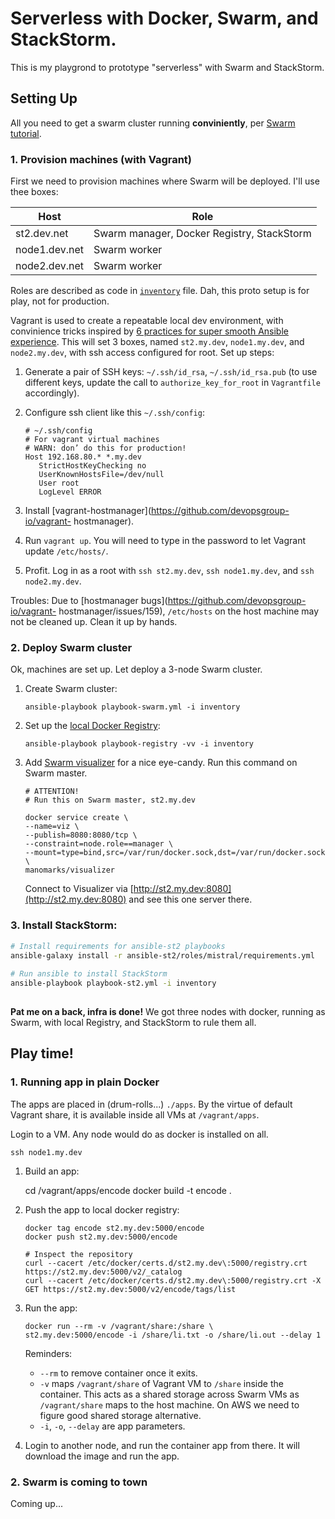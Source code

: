 # Serverless with Docker, Swarm, and StackStorm.

This is my playgrond to prototype "serverless" with Swarm and StackStorm.

## Setting Up

All you need to get a swarm cluster running **conviniently**, per [Swarm tutorial](https://docs.docker.com/engine/swarm/swarm-tutorial/).

### 1. Provision machines (with Vagrant)
First we need to provision machines where Swarm will be deployed. I'll use thee boxes:

| Host          | Role            |
|---------------|-----------------|
| st2.dev.net   | Swarm manager, Docker Registry, StackStorm     |
| node1.dev.net | Swarm worker    | 
| node2.dev.net | Swarm worker    |

Roles are described as code in [`inventory`]() file. Dah, this proto setup is for play, not for production.

Vagrant is used to create a repeatable local dev environment, with convinience tricks inspired by [6 practices for super smooth Ansible
experience](http://hakunin.com/six-ansible-practices). This will set 3 boxes,
named `st2.my.dev`, `node1.my.dev`, and `node2.my.dev`, with ssh access
configured for root. Set up steps:

1. Generate  a pair of SSH keys:  `~/.ssh/id_rsa`, `~/.ssh/id_rsa.pub` (to
use different keys, update the call to `authorize_key_for_root` in
`Vagrantfile` accordingly).

2. Configure ssh client like this `~/.ssh/config`:

    ```
    # ~/.ssh/config
    # For vagrant virtual machines
    # WARN: don’ do this for production!
    Host 192.168.80.* *.my.dev
       StrictHostKeyChecking no
       UserKnownHostsFile=/dev/null
       User root
       LogLevel ERROR
    ```

3. Install [vagrant-hostmanager](https://github.com/devopsgroup-io/vagrant-
hostmanager).

4. Run `vagrant up`. You will need to type in the password to let Vagrant
update `/etc/hosts/`.

5. Profit. Log in as a root with `ssh st2.my.dev`, `ssh node1.my.dev`, and
`ssh node2.my.dev`.

Troubles: Due to [hostmanager bugs](https://github.com/devopsgroup-io/vagrant-
hostmanager/issues/159), `/etc/hosts` on the host machine may not be cleaned
up. Clean it up by hands.


### 2. Deploy Swarm cluster
Ok, machines are set up. Let deploy a 3-node Swarm cluster.

1. Create Swarm cluster:

    ```
    ansible-playbook playbook-swarm.yml -i inventory
    ```
2. Set up the [local Docker Registry]():

	```
	ansible-playbook playbook-registry -vv -i inventory
	```
3. Add [Swarm visualizer](https://github.com/ManoMarks/docker-swarm-visualizer) for a nice eye-candy. Run this command on Swarm master.

	```
	# ATTENTION! 
	# Run this on Swarm master, st2.my.dev
	
	docker service create \
	--name=viz \
   --publish=8080:8080/tcp \
   --constraint=node.role==manager \
   --mount=type=bind,src=/var/run/docker.sock,dst=/var/run/docker.sock \
   manomarks/visualizer
   ```

   Connect to Visualizer via [http://st2.my.dev:8080](http://st2.my.dev:8080) and see this one server there.


### 3. Install StackStorm:

```sh
# Install requirements for ansible-st2 playbooks
ansible-galaxy install -r ansible-st2/roles/mistral/requirements.yml
    
# Run ansible to install StackStorm
ansible-playbook playbook-st2.yml -i inventory
    
```

**Pat me on a back, infra is done!** We got three nodes with docker, running as Swarm, with local Registry, and StackStorm to rule them all.

## Play time!

### 1. Running app in plain Docker

The apps are placed in (drum-rolls...) `./apps`. 
By the virtue of default Vagrant share, it is available inside
all VMs at `/vagrant/apps`.

Login to a VM. Any node would do as docker is installed on all. 

    ssh node1.my.dev

1. Build an app:

    cd /vagrant/apps/encode
    docker build -t encode . 

2. Push the app to local docker registry:
    
    ```
    docker tag encode st2.my.dev:5000/encode
    docker push st2.my.dev:5000/encode
    
    # Inspect the repository
    curl --cacert /etc/docker/certs.d/st2.my.dev\:5000/registry.crt https://st2.my.dev:5000/v2/_catalog
    curl --cacert /etc/docker/certs.d/st2.my.dev\:5000/registry.crt -X GET https://st2.my.dev:5000/v2/encode/tags/list
    ```
3. Run the app: 
    
    ``` 
    docker run --rm -v /vagrant/share:/share \
    st2.my.dev:5000/encode -i /share/li.txt -o /share/li.out --delay 1
    ```
	Reminders: 
	
	* `--rm` to remove container once it exits. 
	* `-v` maps `/vagrant/share` of Vagrant VM to `/share` inside the container.
	  This acts as a shared storage across Swarm VMs as `/vagrant/share` maps to the host machine. On AWS we need to figure good shared storage alternative.
	* `-i`, `-o`, `--delay` are app parameters.


4. Login to another node, and run the container app from there. It will download the image and run the app.

### 2. Swarm is coming to town
Coming up...
